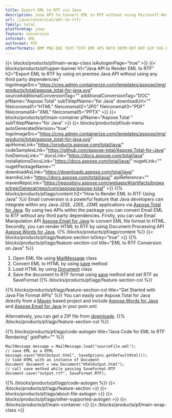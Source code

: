 ```yaml
---
title: Export EML to RTF via Java 
description: Java API to Convert EML to RTF without using Microsoft Word or Outlook 
url: /java/conversion/eml-to-rtf/
family: total
platformtag: java
feature: conversion
informat: EML
outformat: RTF
otherformats: BMP PNG DOC TEXT TIFF EMF XPS DOTX DOTM ODT DOT GIF SVG EPUB JPEG OTT FLATOPC PS DOCM PDF WORDML MD PCL DOCX
---
```

{{< blocks/products/pf/main-wrap-class isAutogenPage="true" >}}
{{< blocks/products/pf/upper-banner h1="Java API to Render EML to RTF" h2="Export EML to RTF by using on premise Java API without using any third party dependencies" logoImageSrc="https://cms.admin.containerize.com/templates/aspose/img/products/total/aspose_total-for-java.svg" sourceAdditionalConversionTag="" additionalConversionTag="DOC" pfName="Aspose.Total" subTitlepfName="for Java" downloadUrl="" fileiconsmall1="HTML" fileiconsmall2="JPG" fileiconsmall3="PDF" fileiconsmall4="XML" fileiconsmall5="PPTX" >}}
{{< blocks/products/pf/main-container pfName="Aspose.Total " subTitlepfName="for Java" >}}
{{< blocks/products/pf/sub-menu autoGeneratedVersion="true" logoImageSrc="https://cms.admin.containerize.com/templates/aspose/img/products/total/aspose_total-for-java.svg" apiHomeLink="https://products.aspose.com/total/java/" codeSamplesLink="https://github.com/aspose-total/Aspose.Total-for-Java" liveDemosLink="" docsLink="https://docs.aspose.com/total/java" installationsDocsLink="https://docs.aspose.com/total/java/" nugetLink="" nugetPackageName="" downloadAsLink="https://downloads.aspose.com/total/java" learnAsLink="https://docs.aspose.com/total/java/" apiReference="" mavenRepoLink="https://repository.aspose.com/webapp/#/artifacts/browse/tree/General/repo/com/aspose/aspose-total" >}}
{{% blocks/products/pf/agp/content h2="How to Render EML to RTF Using Java" %}}
Email conversion is a powerful feature that Java developers can integrate within any Java J2SE, J2EE, J2ME applications via [Aspose.Total for Java](https://products.aspose.com/total/java/). By using two APIs within the package you can convert Email EML to RTF without any third party dependencies. Firstly, you can use Email Manipulation API [Aspose.Email for Java](https://products.aspose.com/email/java/) to convert EML file format to HTML. Secondly, you can render HTML to RTF by using Document Processing API [Aspose.Words for Java](https://products.aspose.com/words/java/). 
{{% /blocks/products/pf/agp/content %}}
{{< blocks/products/pf/agp/feature-section isGrey="true" >}}
{{% blocks/products/pf/agp/feature-section-col title="EML to RTF Conversion on Java" %}}
1. Open EML file using [MailMessage](https://apireference.aspose.com/email/java/com.aspose.email/mailmessage) class
2. Convert EML to HTML by using [save](https://apireference.aspose.com/email/java/com.aspose.email/MailMessage#save(java.io.OutputStream,%20com.aspose.email.SaveOptions)) method
3. Load HTML by using [Document](https://apireference.aspose.com/words/java/com.aspose.words/Document) class 
4. Save the document to RTF format using [save](https://apireference.aspose.com/words/java/com.aspose.words/Document#save(java.lang.String,com.aspose.words.SaveOptions)) method and set RTF as SaveFormat
{{% /blocks/products/pf/agp/feature-section-col %}}

{{% blocks/products/pf/agp/feature-section-col title="Get Started with Java File Format APIs" %}}
You can easily use Aspose.Total for Java directly from a [Maven](https://repository.aspose.com/webapp/#/artifacts/browse/tree/General/repo/com/aspose/aspose-total) based project and include [Aspose.Words for Java](https://docs.aspose.com/words/java/installation/) and [Aspose.Email for Java](https://docs.aspose.com/email/java/installation/) in your pom.xml.

Alternatively, you can get a ZIP file from [downloads](https://downloads.aspose.com/total/java).
{{% /blocks/products/pf/agp/feature-section-col %}}

{{% blocks/products/pf/agp/code-autogen title="Java Code for EML to RTF Rendering" gistPath="" %}}
```cs// load the EML file to be converted
MailMessage message = MailMessage.load("sourceFile.eml"); 
// save EML as a HTML 
message.save("HtmlOutput.html", SaveOptions.getDefaultHtml());
// load HTML with an instance of Document
Document document = new Document("HtmlOutput.html");
// call save method while passing SaveFormat.RTF
document.save("output.rtf", SaveFormat.RTF);   
```
{{% /blocks/products/pf/agp/code-autogen %}}
{{< /blocks/products/pf/agp/feature-section >}}
{{< blocks/products/pf/agp/about-file-autogen >}}
{{< blocks/products/pf/agp/other-supported-autogen >}}
{{< /blocks/products/pf/main-container >}}
{{< /blocks/products/pf/main-wrap-class >}}